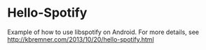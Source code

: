 Hello-Spotify
=============

Example of how to use libspotify on Android. For more details, see http://kbremner.com/2013/10/20/hello-spotify.html
